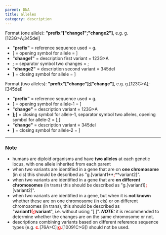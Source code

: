 ```yaml
---
parent: DNA
title: alleles
category: description
---
```


Format (one allele):   **"prefix"["change1";"change2"]**,  e.g. g.[123G>A;345del]

*	**"prefix"**  =  reference sequence used  =  g.<br>
*	**[**  =  opening symbol for allele  =  ]<br>
*	**"change1"**  =  description first variant  =  123G>A<br>
*	**;**  =  separator symbol two changes  =  ;<br>
*	**"change2"**  =  description second variant  =  345del<br>
*	**]**  =  closing symbol for allele  =  ]
 
Format (two alleles):   **"prefix"["change"];["change"]**,  e.g. g.[123G>A];[345del]

*	**"prefix"**  =  reference sequence used  =  g.<br>
*	**[**  =  opening symbol for allele-1  =  ]<br>
*	**"change"**  =  description variant  =  123G>A<br>
*	**];[**  =  closing symbol for allele-1, separator symbol two alleles, opening symbol for allele-2  =  ];[<br>
*	**"change"**  =  description variant  =  345del<br>
*	**]**  =  closing symbol for allele-2  =  ]
 
---

### Note

*	humans are diploid organisms and have **two alleles** at each genetic locus, with one allele inherited from each parent
*	when two variants are identified in a gene that are on **one chromosome** (in cis) this should be described as "g.[variant1**<font color="red">;</font>**variant2]".
*	when two variants are identified in a gene that are **on different chromosomes** (in trans) this should be described as "g.[variant1]**<font color="red">;</font>**[variant2]".
*	when two variants are identified in a gene, but when it is **not known** whether these are on one chromosome (in cis) or on different chromosomes (in trans), this should be described as "**variant1<font color="red">(;)</font>variant**", i.e. without using "[ ]".  _**NOTE:**_ it is recommended to determine whether the changes are on the same chromosome or not.
*	descriptions combining variants based on different reference sequence types (e.g. **<font color="red">c.</font>**[76A>C];**<font color="red">g.</font>**[10091C>G]) should not be used.
